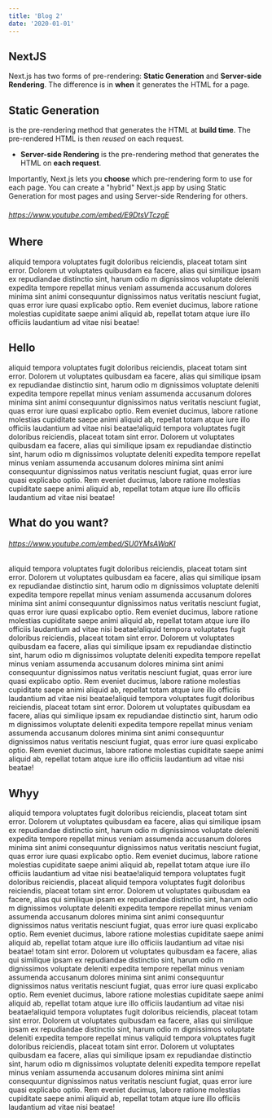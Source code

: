```yaml
---
title: 'Blog 2'
date: '2020-01-01'
---
```

## NextJS

Next.js has two forms of pre-rendering: **Static Generation** and **Server-side Rendering**. The difference is in **when** it generates the HTML for a page.

## Static Generation 

 is the pre-rendering method that generates the HTML at **build time**. The pre-rendered HTML is then _reused_ on each request.
- **Server-side Rendering** is the pre-rendering method that generates the HTML on **each request**.

Importantly, Next.js lets you **choose** which pre-rendering form to use for each page. You can create a "hybrid" Next.js app by using Static Generation for most pages and using Server-side Rendering for others.


###### https://www.youtube.com/embed/E9DtsVTczgE ######



## Where

aliquid tempora voluptates fugit doloribus reiciendis, placeat
totam sint error. Dolorem ut voluptates quibusdam ea facere, alias
qui similique ipsam ex repudiandae distinctio sint, harum odio
m dignissimos voluptate deleniti expedita tempore repellat
minus veniam assumenda accusanum dolores minima sint animi
consequuntur dignissimos natus veritatis nesciunt fugiat, quas
error iure quasi explicabo optio. Rem eveniet ducimus, labore
ratione molestias cupiditate saepe animi aliquid ab, repellat
totam atque iure illo officiis laudantium ad vitae nisi beatae!


## Hello

aliquid tempora voluptates fugit doloribus reiciendis, placeat
totam sint error. Dolorem ut voluptates quibusdam ea facere, alias
qui similique ipsam ex repudiandae distinctio sint, harum odio
m dignissimos voluptate deleniti expedita tempore repellat
minus veniam assumenda accusanum dolores minima sint animi
consequuntur dignissimos natus veritatis nesciunt fugiat, quas
error iure quasi explicabo optio. Rem eveniet ducimus, labore
ratione molestias cupiditate saepe animi aliquid ab, repellat
totam atque iure illo officiis laudantium ad vitae nisi beatae!aliquid tempora voluptates fugit doloribus reiciendis, placeat
totam sint error. Dolorem ut voluptates quibusdam ea facere, alias
qui similique ipsam ex repudiandae distinctio sint, harum odio
m dignissimos voluptate deleniti expedita tempore repellat
minus veniam assumenda accusanum dolores minima sint animi
consequuntur dignissimos natus veritatis nesciunt fugiat, quas
error iure quasi explicabo optio. Rem eveniet ducimus, labore
ratione molestias cupiditate saepe animi aliquid ab, repellat
totam atque iure illo officiis laudantium ad vitae nisi beatae!
              
                         

## What do you want?

###### https://www.youtube.com/embed/SU0YMsAWaKI ######

aliquid tempora voluptates fugit doloribus reiciendis, placeat
totam sint error. Dolorem ut voluptates quibusdam ea facere, alias
qui similique ipsam ex repudiandae distinctio sint, harum odio
m dignissimos voluptate deleniti expedita tempore repellat
minus veniam assumenda accusanum dolores minima sint animi
consequuntur dignissimos natus veritatis nesciunt fugiat, quas
error iure quasi explicabo optio. Rem eveniet ducimus, labore
ratione molestias cupiditate saepe animi aliquid ab, repellat
totam atque iure illo officiis laudantium ad vitae nisi beatae!aliquid tempora voluptates fugit doloribus reiciendis, placeat
totam sint error. Dolorem ut voluptates quibusdam ea facere, alias
qui similique ipsam ex repudiandae distinctio sint, harum odio
m dignissimos voluptate deleniti expedita tempore repellat
minus veniam assumenda accusanum dolores minima sint animi
consequuntur dignissimos natus veritatis nesciunt fugiat, quas
error iure quasi explicabo optio. Rem eveniet ducimus, labore
ratione molestias cupiditate saepe animi aliquid ab, repellat
totam atque iure illo officiis laudantium ad vitae nisi beatae!aliquid tempora voluptates fugit doloribus reiciendis, placeat
totam sint error. Dolorem ut voluptates quibusdam ea facere, alias
qui similique ipsam ex repudiandae distinctio sint, harum odio
m dignissimos voluptate deleniti expedita tempore repellat
minus veniam assumenda accusanum dolores minima sint animi
consequuntur dignissimos natus veritatis nesciunt fugiat, quas
error iure quasi explicabo optio. Rem eveniet ducimus, labore
ratione molestias cupiditate saepe animi aliquid ab, repellat
totam atque iure illo officiis laudantium ad vitae nisi beatae!

        
## Whyy

aliquid tempora voluptates fugit doloribus reiciendis, placeat
totam sint error. Dolorem ut voluptates quibusdam ea facere, alias
qui similique ipsam ex repudiandae distinctio sint, harum odio
m dignissimos voluptate deleniti expedita tempore repellat
minus veniam assumenda accusanum dolores minima sint animi
consequuntur dignissimos natus veritatis nesciunt fugiat, quas
error iure quasi explicabo optio. Rem eveniet ducimus, labore
ratione molestias cupiditate saepe animi aliquid ab, repellat
totam atque iure illo officiis laudantium ad vitae nisi beatae!aliquid tempora voluptates fugit doloribus reiciendis, placeat aliquid tempora voluptates fugit doloribus reiciendis, placeat
totam sint error. Dolorem ut voluptates quibusdam ea facere, alias
qui similique ipsam ex repudiandae distinctio sint, harum odio
m dignissimos voluptate deleniti expedita tempore repellat
minus veniam assumenda accusanum dolores minima sint animi
consequuntur dignissimos natus veritatis nesciunt fugiat, quas
error iure quasi explicabo optio. Rem eveniet ducimus, labore
ratione molestias cupiditate saepe animi aliquid ab, repellat
totam atque iure illo officiis laudantium ad vitae nisi beatae!
totam sint error. Dolorem ut voluptates quibusdam ea facere, alias
qui similique ipsam ex repudiandae distinctio sint, harum odio
m dignissimos voluptate deleniti expedita tempore repellat
minus veniam assumenda accusanum dolores minima sint animi
consequuntur dignissimos natus veritatis nesciunt fugiat, quas
error iure quasi explicabo optio. Rem eveniet ducimus, labore
ratione molestias cupiditate saepe animi aliquid ab, repellat
totam atque iure illo officiis laudantium ad vitae nisi beatae!aliquid tempora voluptates fugit doloribus reiciendis, placeat
totam sint error. Dolorem ut voluptates quibusdam ea facere, alias
qui similique ipsam ex repudiandae distinctio sint, harum odio
m dignissimos voluptate deleniti expedita tempore repellat
minus valiquid tempora voluptates fugit doloribus reiciendis, placeat
totam sint error. Dolorem ut voluptates quibusdam ea facere, alias
qui similique ipsam ex repudiandae distinctio sint, harum odio
m dignissimos voluptate deleniti expedita tempore repellat
minus veniam assumenda accusanum dolores minima sint animi
consequuntur dignissimos natus veritatis nesciunt fugiat, quas
error iure quasi explicabo optio. Rem eveniet ducimus, labore
ratione molestias cupiditate saepe animi aliquid ab, repellat
totam atque iure illo officiis laudantium ad vitae nisi beatae!